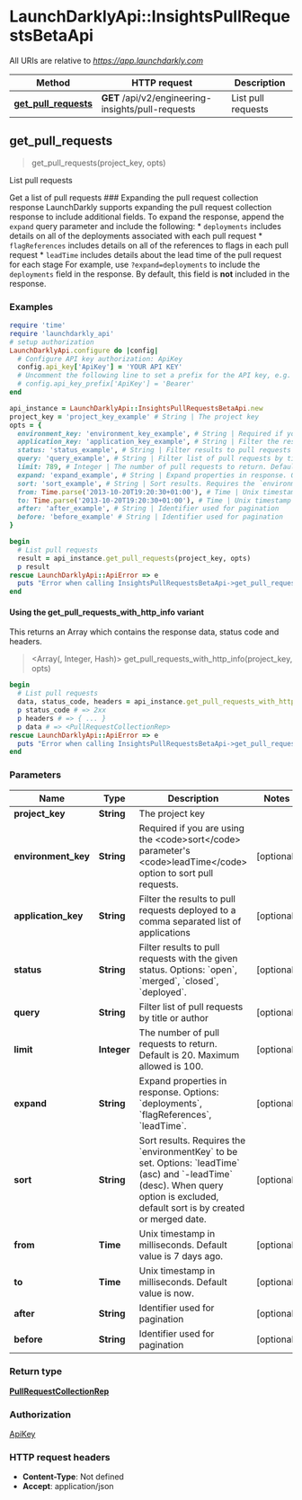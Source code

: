 # LaunchDarklyApi::InsightsPullRequestsBetaApi

All URIs are relative to *https://app.launchdarkly.com*

| Method | HTTP request | Description |
| ------ | ------------ | ----------- |
| [**get_pull_requests**](InsightsPullRequestsBetaApi.md#get_pull_requests) | **GET** /api/v2/engineering-insights/pull-requests | List pull requests |


## get_pull_requests

> <PullRequestCollectionRep> get_pull_requests(project_key, opts)

List pull requests

Get a list of pull requests  ### Expanding the pull request collection response  LaunchDarkly supports expanding the pull request collection response to include additional fields.  To expand the response, append the `expand` query parameter and include the following:  * `deployments` includes details on all of the deployments associated with each pull request * `flagReferences` includes details on all of the references to flags in each pull request * `leadTime` includes details about the lead time of the pull request for each stage  For example, use `?expand=deployments` to include the `deployments` field in the response. By default, this field is **not** included in the response. 

### Examples

```ruby
require 'time'
require 'launchdarkly_api'
# setup authorization
LaunchDarklyApi.configure do |config|
  # Configure API key authorization: ApiKey
  config.api_key['ApiKey'] = 'YOUR API KEY'
  # Uncomment the following line to set a prefix for the API key, e.g. 'Bearer' (defaults to nil)
  # config.api_key_prefix['ApiKey'] = 'Bearer'
end

api_instance = LaunchDarklyApi::InsightsPullRequestsBetaApi.new
project_key = 'project_key_example' # String | The project key
opts = {
  environment_key: 'environment_key_example', # String | Required if you are using the <code>sort</code> parameter's <code>leadTime</code> option to sort pull requests.
  application_key: 'application_key_example', # String | Filter the results to pull requests deployed to a comma separated list of applications
  status: 'status_example', # String | Filter results to pull requests with the given status. Options: `open`, `merged`, `closed`, `deployed`.
  query: 'query_example', # String | Filter list of pull requests by title or author
  limit: 789, # Integer | The number of pull requests to return. Default is 20. Maximum allowed is 100.
  expand: 'expand_example', # String | Expand properties in response. Options: `deployments`, `flagReferences`, `leadTime`.
  sort: 'sort_example', # String | Sort results. Requires the `environmentKey` to be set. Options: `leadTime` (asc) and `-leadTime` (desc). When query option is excluded, default sort is by created or merged date.
  from: Time.parse('2013-10-20T19:20:30+01:00'), # Time | Unix timestamp in milliseconds. Default value is 7 days ago.
  to: Time.parse('2013-10-20T19:20:30+01:00'), # Time | Unix timestamp in milliseconds. Default value is now.
  after: 'after_example', # String | Identifier used for pagination
  before: 'before_example' # String | Identifier used for pagination
}

begin
  # List pull requests
  result = api_instance.get_pull_requests(project_key, opts)
  p result
rescue LaunchDarklyApi::ApiError => e
  puts "Error when calling InsightsPullRequestsBetaApi->get_pull_requests: #{e}"
end
```

#### Using the get_pull_requests_with_http_info variant

This returns an Array which contains the response data, status code and headers.

> <Array(<PullRequestCollectionRep>, Integer, Hash)> get_pull_requests_with_http_info(project_key, opts)

```ruby
begin
  # List pull requests
  data, status_code, headers = api_instance.get_pull_requests_with_http_info(project_key, opts)
  p status_code # => 2xx
  p headers # => { ... }
  p data # => <PullRequestCollectionRep>
rescue LaunchDarklyApi::ApiError => e
  puts "Error when calling InsightsPullRequestsBetaApi->get_pull_requests_with_http_info: #{e}"
end
```

### Parameters

| Name | Type | Description | Notes |
| ---- | ---- | ----------- | ----- |
| **project_key** | **String** | The project key |  |
| **environment_key** | **String** | Required if you are using the &lt;code&gt;sort&lt;/code&gt; parameter&#39;s &lt;code&gt;leadTime&lt;/code&gt; option to sort pull requests. | [optional] |
| **application_key** | **String** | Filter the results to pull requests deployed to a comma separated list of applications | [optional] |
| **status** | **String** | Filter results to pull requests with the given status. Options: &#x60;open&#x60;, &#x60;merged&#x60;, &#x60;closed&#x60;, &#x60;deployed&#x60;. | [optional] |
| **query** | **String** | Filter list of pull requests by title or author | [optional] |
| **limit** | **Integer** | The number of pull requests to return. Default is 20. Maximum allowed is 100. | [optional] |
| **expand** | **String** | Expand properties in response. Options: &#x60;deployments&#x60;, &#x60;flagReferences&#x60;, &#x60;leadTime&#x60;. | [optional] |
| **sort** | **String** | Sort results. Requires the &#x60;environmentKey&#x60; to be set. Options: &#x60;leadTime&#x60; (asc) and &#x60;-leadTime&#x60; (desc). When query option is excluded, default sort is by created or merged date. | [optional] |
| **from** | **Time** | Unix timestamp in milliseconds. Default value is 7 days ago. | [optional] |
| **to** | **Time** | Unix timestamp in milliseconds. Default value is now. | [optional] |
| **after** | **String** | Identifier used for pagination | [optional] |
| **before** | **String** | Identifier used for pagination | [optional] |

### Return type

[**PullRequestCollectionRep**](PullRequestCollectionRep.md)

### Authorization

[ApiKey](../README.md#ApiKey)

### HTTP request headers

- **Content-Type**: Not defined
- **Accept**: application/json

